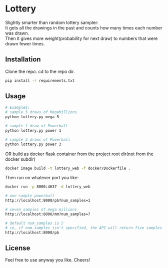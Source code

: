 # Lottery

Slightly smarter than random lottery sampler:  
It gets all the drawings in the past and counts how many times each number was drawn.  
Then it gives more weight(probability for next draw) to numbers that were drawn fewer times.  

## Installation

Clone the repo. cd to the repo dir.  

```bash
pip install -r requirements.txt
```

## Usage

```bash
# Examples:
# sample 5 draws of MegaMillions
python lottery.py mega 5

# sample 1 draw of Powerball
python lottery.py power 1

# sample 3 draws of Powerball
python lottery.py power 3

```

OR build as docker flask container from the project root dir(not from the docker subdir)
```bash
docker image build -t lottery_web -f docker/Dockerfile .
```

Then run on whatever port you like:
```bash
docker run -p 8000:4637 -d lottery_web

# one sample powerball
http://localhost:8000/pb?num_samples=1

# seven samples of mega millions
http://localhost:8000/mm?num_samples=7

# default num_samples is 5
# ie, if num_samples isn't specified, the API will return five samples:
http://localhost:8000/pb

```



## License
Feel free to use anyway you like. Cheers!